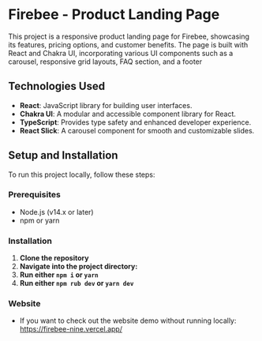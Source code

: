 # Firebee - Product Landing Page

This project is a responsive product landing page for Firebee, showcasing its features, pricing options, and customer benefits. The page is built with React and Chakra UI, incorporating various UI components such as a carousel, responsive grid layouts, FAQ section, and a footer

## Technologies Used

- **React**: JavaScript library for building user interfaces.
- **Chakra UI**: A modular and accessible component library for React.
- **TypeScript**: Provides type safety and enhanced developer experience.
- **React Slick**: A carousel component for smooth and customizable slides.

## Setup and Installation

To run this project locally, follow these steps:

### Prerequisites
- Node.js (v14.x or later)
- npm or yarn

### Installation

1. **Clone the repository**
2. **Navigate into the project directory:**
3. **Run either `npm i` or `yarn`**
4. **Run either `npm rub dev` or `yarn dev`**

### Website
- If you want to check out the website demo without running locally: https://firebee-nine.vercel.app/
